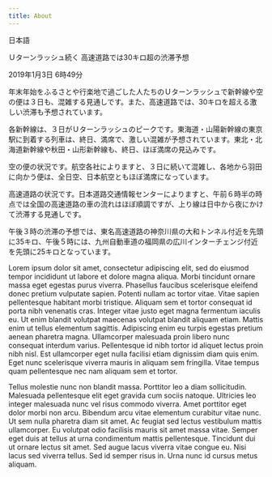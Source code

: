 ```yaml
---
title: About
---
```


日本語

Ｕターンラッシュ続く 高速道路では30キロ超の渋滞予想

2019年1月3日 6時49分

年末年始をふるさとや行楽地で過ごした人たちのＵターンラッシュで新幹線や空の便は３日も、混雑する見通しです。また、高速道路では、30キロを超える激しい渋滞も予想されています。

各新幹線は、３日がＵターンラッシュのピークです。東海道・山陽新幹線の東京駅に到着する列車は、終日、満席で、激しい混雑が予想されています。東北・北海道新幹線や秋田・山形新幹線も、終日、ほぼ満席の見込みです。

空の便の状況です。航空各社によりますと、３日に続いて混雑し、各地から羽田に向かう便は、全日空、日本航空ともほぼ満席になっています。

高速道路の状況です。日本道路交通情報センターによりますと、午前６時半の時点では全国の高速道路の車の流れはほぼ順調ですが、上り線は日中から夜にかけて渋滞する見通しです。

午後３時の渋滞の予想では、東名高速道路の神奈川県の大和トンネル付近を先頭に35キロ、午後５時には、九州自動車道の福岡県の広川インターチェンジ付近を先頭に25キロとなっています。


Lorem ipsum dolor sit amet, consectetur adipiscing elit, sed do eiusmod tempor incididunt ut labore et dolore magna aliqua. Morbi tincidunt ornare massa eget egestas purus viverra. Phasellus faucibus scelerisque eleifend donec pretium vulputate sapien. Potenti nullam ac tortor vitae. Vitae sapien pellentesque habitant morbi tristique. Aliquam sem et tortor consequat id porta nibh venenatis cras. Integer vitae justo eget magna fermentum iaculis eu. Ut enim blandit volutpat maecenas volutpat blandit aliquam etiam. Mattis enim ut tellus elementum sagittis. Adipiscing enim eu turpis egestas pretium aenean pharetra magna. Ullamcorper malesuada proin libero nunc consequat interdum varius. Pellentesque id nibh tortor id aliquet lectus proin nibh nisl. Est ullamcorper eget nulla facilisi etiam dignissim diam quis enim. Eget nunc scelerisque viverra mauris in aliquam sem fringilla. Vitae tempus quam pellentesque nec nam aliquam sem et tortor.

Tellus molestie nunc non blandit massa. Porttitor leo a diam sollicitudin. Malesuada pellentesque elit eget gravida cum sociis natoque. Ultricies leo integer malesuada nunc vel risus commodo viverra. Amet porttitor eget dolor morbi non arcu. Bibendum arcu vitae elementum curabitur vitae nunc. Ut sem nulla pharetra diam sit amet. Ac feugiat sed lectus vestibulum mattis ullamcorper. Eu volutpat odio facilisis mauris sit amet massa vitae. Semper eget duis at tellus at urna condimentum mattis pellentesque. Tincidunt dui ut ornare lectus sit amet. Sed augue lacus viverra vitae congue eu. Nisi lacus sed viverra tellus. Sed id semper risus in. Urna nunc id cursus metus aliquam.
